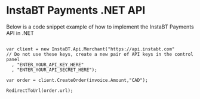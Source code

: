 InstaBT Payments .NET API
=========================

Below is a code snippet example of how to implement the InstaBT Payments API in .NET

```CSharp

var client = new InstaBT.Api.Merchant("https://api.instabt.com"
// Do not use these keys, create a new pair of API keys in the control panel
  , "ENTER_YOUR_API_KEY_HERE"
  , "ENTER_YOUR_API_SECRET_HERE");

var order = client.CreateOrder(invoice.Amount,"CAD"); 

RedirectToUrl(order.url);

```
